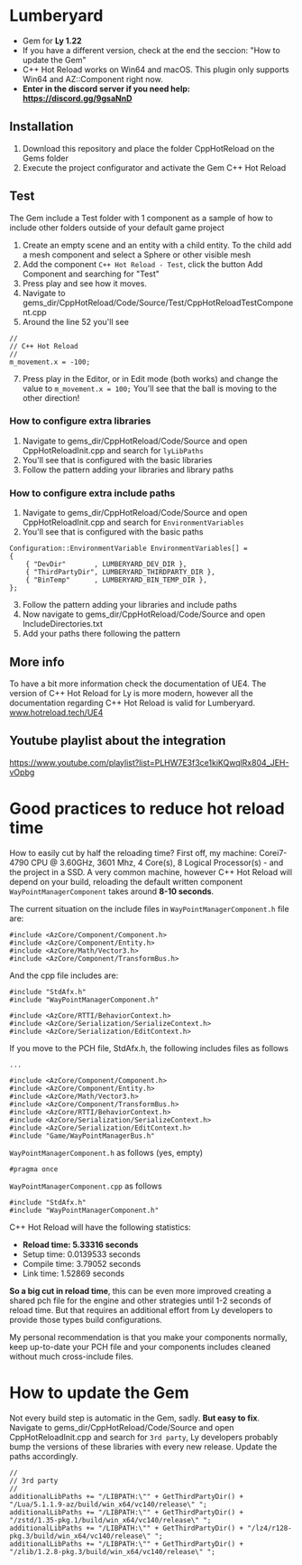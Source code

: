 # Lumberyard
- Gem for **Ly 1.22**
- If you have a different version, check at the end the seccion: "How to update the Gem"
- C++ Hot Reload works on Win64 and macOS. This plugin only supports Win64 and AZ::Component right now.
- **Enter in the discord server if you need help: https://discord.gg/9gsaNnD**

## Installation
1. Download this repository and place the folder CppHotReload on the Gems folder
2. Execute the project configurator and activate the Gem C++ Hot Reload

## Test
The Gem include a Test folder with 1 component as a sample of how to include other folders outside of your default game project
1. Create an empty scene and an entity with a child entity. To the child add a mesh component and select a Sphere or other visible mesh
3. Add the component `C++ Hot Reload - Test`, click the button Add Component and searching for "Test"
4. Press play and see how it moves.
5. Navigate to gems_dir/CppHotReload/Code/Source/Test/CppHotReloadTestComponent.cpp
6. Around the line 52 you'll see
```
//
// C++ Hot Reload
// 
m_movement.x = -100;     
```
7. Press play in the Editor, or in Edit mode (both works) and change the value to `m_movement.x = 100;`
You'll see that the ball is moving to the other direction!

### How to configure extra libraries
1. Navigate to gems_dir/CppHotReload/Code/Source and open CppHotReloadInit.cpp and search for `lyLibPaths`
2. You'll see that is configured with the basic libraries
3. Follow the pattern adding your libraries and library paths

### How to configure extra include paths
1. Navigate to gems_dir/CppHotReload/Code/Source and open CppHotReloadInit.cpp and search for `EnvironmentVariables`
2. You'll see that is configured with the basic paths
```
Configuration::EnvironmentVariable EnvironmentVariables[] =
{
    { "DevDir"       , LUMBERYARD_DEV_DIR },
    { "ThirdPartyDir", LUMBERYARD_THIRDPARTY_DIR },
    { "BinTemp"      , LUMBERYARD_BIN_TEMP_DIR },
};
```
3. Follow the pattern adding your libraries and include paths
4. Now navigate to gems_dir/CppHotReload/Code/Source and open IncludeDirectories.txt
5. Add your paths there following the pattern

## More info
To have a bit more information check the documentation of UE4. The version of C++ Hot Reload for Ly is more modern, however all the documentation regarding C++ Hot Reload is valid for Lumberyard.
www.hotreload.tech/UE4

## Youtube playlist about the integration
https://www.youtube.com/playlist?list=PLHW7E3f3ce1kiKQwqlRx804_JEH-vOpbg

# Good practices to reduce hot reload time
How to easily cut by half the reloading time?
First off, my machine: Corei7-4790 CPU @ 3.60GHz, 3601 Mhz, 4 Core(s), 8 Logical Processor(s) - and the project in a SSD.
A very common machine, however C++ Hot Reload will depend on your build, reloading the default written component `WayPointManagerComponent` takes around **8-10 seconds**. 

The current situation on the include files in `WayPointManagerComponent.h` file are:
```
#include <AzCore/Component/Component.h>
#include <AzCore/Component/Entity.h>
#include <AzCore/Math/Vector3.h>
#include <AzCore/Component/TransformBus.h>
```
And the cpp file includes are:
```
#include "StdAfx.h"
#include "WayPointManagerComponent.h"

#include <AzCore/RTTI/BehaviorContext.h>
#include <AzCore/Serialization/SerializeContext.h>
#include <AzCore/Serialization/EditContext.h>
```

If you move to the PCH file, StdAfx.h, the following includes files as follows
```
... 

#include <AzCore/Component/Component.h>
#include <AzCore/Component/Entity.h>
#include <AzCore/Math/Vector3.h>
#include <AzCore/Component/TransformBus.h>
#include <AzCore/RTTI/BehaviorContext.h>
#include <AzCore/Serialization/SerializeContext.h>
#include <AzCore/Serialization/EditContext.h>
#include "Game/WayPointManagerBus.h"
```
`WayPointManagerComponent.h` as follows (yes, empty)
```
#pragma once
```
`WayPointManagerComponent.cpp` as follows
```
#include "StdAfx.h"
#include "WayPointManagerComponent.h"
```

C++ Hot Reload will have the following statistics:
- **Reload time:  5.33316 seconds**
- Setup time:   0.0139533 seconds
- Compile time: 3.79052 seconds
- Link time:    1.52869 seconds

**So a big cut in reload time**, this can be even more improved creating a shared pch file for the engine and other strategies until 1-2 seconds of reload time. But that requires an additional effort from Ly developers to provide those types build configurations. 

My personal recommendation is that you make your components normally, keep up-to-date your PCH file and your components includes cleaned without much cross-include files.

# How to update the Gem
Not every build step is automatic in the Gem, sadly. **But easy to fix**.
Navigate to gems_dir/CppHotReload/Code/Source and open CppHotReloadInit.cpp and search for `3rd party`, Ly developers probably bump the versions of these libraries with every new release. Update the paths accordingly.
```
//
// 3rd party
//
additionalLibPaths += "/LIBPATH:\"" + GetThirdPartyDir() + "/Lua/5.1.1.9-az/build/win_x64/vc140/release\" ";
additionalLibPaths += "/LIBPATH:\"" + GetThirdPartyDir() + "/zstd/1.35-pkg.1/build/win_x64/vc140/release\" ";
additionalLibPaths += "/LIBPATH:\"" + GetThirdPartyDir() + "/lz4/r128-pkg.3/build/win_x64/vc140/release\" ";
additionalLibPaths += "/LIBPATH:\"" + GetThirdPartyDir() + "/zlib/1.2.8-pkg.3/build/win_x64/vc140/release\" ";
```
